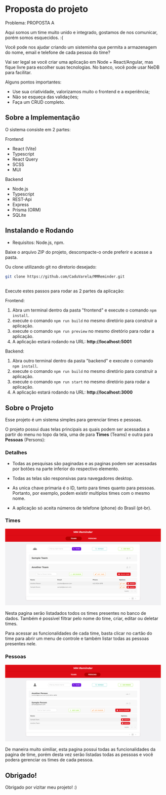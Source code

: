 # Proposta do projeto

Problema: PROPOSTA A

Aqui somos um time muito unido e integrado, gostamos de nos comunicar, porém somos esquecidos. :(

Você pode nos ajudar criando um sisteminha que permita a armazenagem do nome, email e telefone de cada pessoa do time?
 
Vai ser legal se você criar uma aplicação em Node + React/Angular, mas fique livre para escolher suas tecnologias. No banco, você pode usar NeDB para facilitar. 

Alguns pontos importantes:
- Use sua criatividade, valorizamos muito o frontend e a experiência;
- Não se esqueça das validações;
- Faça um CRUD completo.

## Sobre a Implementação

O sistema consiste em 2 partes: 

Frontend
- React (Vite)
- Typescript
- React Query
- SCSS
- MUI

Backend
- Node.js
- Typescript
- REST-Api
- Express
- Prisma (ORM)
- SQLite

## Instalando e Rodando

- Requisitos: Node.js, npm.

Baixe o arquivo ZIP do projeto, descompacte-o onde preferir e acesse a pasta. <br>

Ou clone utilizando git no diretorio desejado: 
```bash
git clone https://github.com/CaduVarela/MMReminder.git
```
<br>
Execute estes passos para rodar as 2 partes da aplicação:

Frontend:
1. Abra um terminal dentro da pasta "frontend" e execute o comando <code>npm install</code>.
2. execute o comando <code>npm run build</code> no mesmo diretório para construir a aplicação.
3. execute o comando <code>npm run preview</code> no mesmo diretório para rodar a aplicação.
4. A aplicação estará rodando na URL: <b><a>http://localhost:5001</a></b>

Backend:
1. Abra outro terminal dentro da pasta "backend" e execute o comando <code>npm install</code>.
2. execute o comando <code>npm run build</code> no mesmo diretório para construir a aplicação.
3. execute o comando <code>npm run start</code> no mesmo diretório para rodar a aplicação.
4. A aplicação estará rodando na URL: <b><a>http://localhost:3000</a></b>

## Sobre o Projeto

Esse projeto é um sistema simples para gerenciar times e pessoas. 

O projeto possui duas telas principais as quais podem ser acessadas a partir do menu no topo da tela, uma de para <b>Times</b> (Teams) e outra para <b>Pessoas</b> (Persons):

### Detalhes

- Todas as pesquisas são paginadas e as paginas podem ser acessadas por botões na parte inferior do respectivo elemento.

- Todas as telas são responsivas para navegadores desktop.

- As unica chave primaria é o ID, tanto para times quanto para pessoas. Portanto, por exemplo, podem existir multiplos times com o mesmo nome.

- A aplicação só aceita números de telefone (phone) do Brasil (pt-br).

### Times

![TeamsPage](./demo/TeamsPage.png)

Nesta pagina serão listadados todos os times presentes no banco de dados. Também é possivel filtrar pelo nome do time, criar, editar ou deletar times.

Para acessar as funcionalidades de cada time, basta clicar no cartão do time para abrir um menu de controle e também listar todas as pessoas presentes nele.

### Pessoas

![PersonsPage](./demo/PersonsPage.png)

De maneira muito similiar, esta pagina possui todas as funcionalidades da pagina de time, porém desta vez serão listadas todas as pessoas e você podera gerenciar os times de cada pessoa.

## Obrigado!

Obrigado por vizitar meu projeto! :)